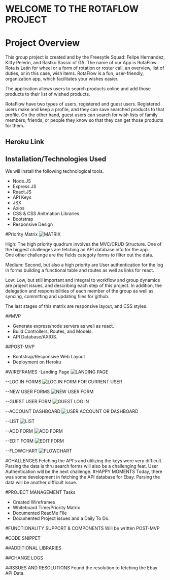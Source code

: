 # WELCOME TO THE ROTAFLOW PROJECT
# Project Overview
This group project is created and by the Freesytle Squad: 
Felipe Hernandez, Kitty Pelerin, and Rastko Sassic of GA. 
The name of our App is RotaFlow.  Rota is Latin for wheel or a 
form of rotation or roster call, an overview, list of duties, or 
in this case, wish items. RotaFlow is a fun, user-friendly, 
organization app, which facilitates your wishes easier.

The application allows users to search products online and add 
those products to their list of wished products.

RotaFlow have two types of users, registered and guest users.
Registered users make and keep a profile, and they can save 
searched products to that profile. On the other hand, 
guest users can search for wish lists of family members, 
friends, or people they know so that they can get those 
products for them.

 ## Heroku Link

## Installation/Technologies Used
We will install the following technological tools. 
   - Node.JS
   - Express.JS
   - React.JS
   - API Keys
   - JSX
   - Axios
   - CSS & CSS Anitmation Libraries
   - Bootstrap
   - Responsive Design

#Priority Matrix
![MATRIX](https://git.generalassemb.ly/youngmaid/freestyle-rotaflow/blob/master/images/time-matrix.jpg)

High: The high priority quadrum involves the MVC/CRUD Structure. One of 
the biggest challenges are fetching an API database info for the app.  
One other challenge are the fields categoty forms to filter out the data.

Medium: Second, but also a high priority are User authentication for 
the log in forms building a functional table and routes as well as 
links for react.

Low: Low, but still important and integral to workflow and group 
dynamics are project issues, and describing each step of this project. 
In addition, the delegation and responsibilities of each member of the 
group as well as syncing, committing and updating files for github.

The last stages of this matrix are responsive layout, and CSS styles.

##MVP 
- Generate express/node servers as well as react. 
- Build Controllers, Routes, and Models.
- API Database/AXIOS.

##POST-MVP
- Bootstrap/Responsive Web Layout
- Deployment on Heroku

#WIREFRAMES
-Landing Page
![LANDING PAGE](https://git.generalassemb.ly/youngmaid/freestyle-rotaflow/blob/master/images/landing-page.jpg)

--LOG IN FORMS
![LOG IN FORM FOR CURRENT USER](https://git.generalassemb.ly/youngmaid/freestyle-rotaflow/blob/master/images/Log-In.jpg)

--NEW USER FORMS
![NEW USER FORM](https://git.generalassemb.ly/youngmaid/freestyle-rotaflow/blob/master/images/create-user.jpg)

--GUEST USER FORM
![GUEST LOG IN](https://git.generalassemb.ly/youngmaid/freestyle-rotaflow/blob/master/images/guest%20user.jpg)

--ACCOUNT DASHBOARD
![USER ACCOUNT OR DASHBOARD](https://git.generalassemb.ly/youngmaid/freestyle-rotaflow/blob/master/images/dashboard.jpg)

--LIST
![LIST](https://git.generalassemb.ly/youngmaid/freestyle-rotaflow/blob/master/images/list.jpg)

--ADD FORM
![ADD FORM](https://git.generalassemb.ly/youngmaid/freestyle-rotaflow/blob/master/images/add-form.jpg)

--EDIT FORM
![EDIT FORM](https://git.generalassemb.ly/youngmaid/freestyle-rotaflow/blob/master/images/edit-form.jpg)

--FLOWCHART
![FLOWCHART](https://git.generalassemb.ly/youngmaid/freestyle-rotaflow/blob/master/images/flow-chart.jpg)

#CHALLENGES
    Fetching the API's and utilizing the keys were very difficult. 
    Parsing the data is thru search forms will also be a challenging
    feat. User Authentication will be the next challenge.
#HAPPY MOMENTS
    Today, there was some development in fetching the API database for 
    Ebay. Parsing the data will be another difficult issue.

#PROJECT MANAGEMENT
Tasks
- Created Wireframes
- Whiteboard Time/Priority Matrix
- Documented ReadMe File
- Documented Project issues and a Daily To Do.


#FUNCTIONALITY SUPPORT & COMPONENTS
    Will be written POST-MVP

#CODE SNIPPET

##ADDITIONAL LIBRARIES

##CHANGE LOGS

##ISSUES AND RESOLUTIONS
    Found the resolution to fetching the Ebay API Data.
